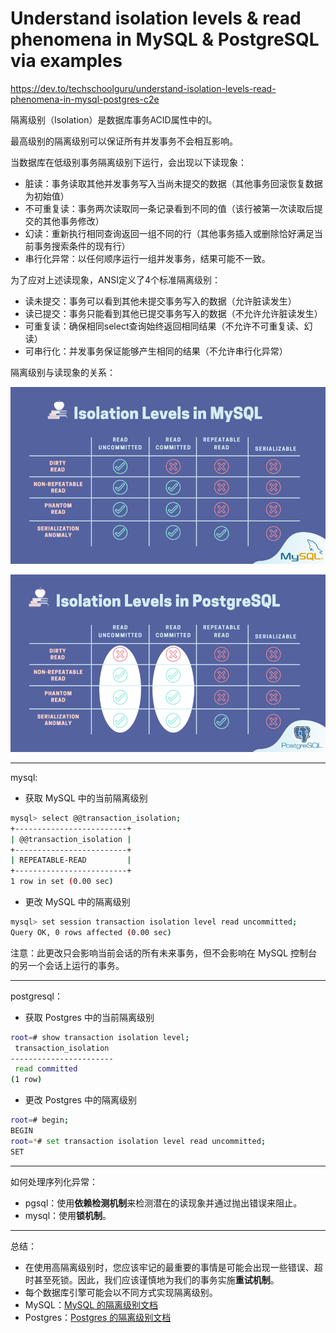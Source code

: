 # Understand isolation levels & read phenomena in MySQL & PostgreSQL via examples

https://dev.to/techschoolguru/understand-isolation-levels-read-phenomena-in-mysql-postgres-c2e

隔离级别（Isolation）是数据库事务ACID属性中的I。

最高级别的隔离级别可以保证所有并发事务不会相互影响。

当数据库在低级别事务隔离级别下运行，会出现以下读现象：

- 脏读：事务读取其他并发事务写入当尚未提交的数据（其他事务回滚恢复数据为初始值）
- 不可重复读：事务两次读取同一条记录看到不同的值（该行被第一次读取后提交的其他事务修改）
- 幻读：重新执行相同查询返回一组不同的行（其他事务插入或删除恰好满足当前事务搜索条件的现有行）
- 串行化异常：以任何顺序运行一组并发事务，结果可能不一致。

为了应对上述读现象，ANSI定义了4个标准隔离级别：

- 读未提交：事务可以看到其他未提交事务写入的数据（允许脏读发生）
- 读已提交：事务只能看到其他已提交事务写入的数据（不允许允许脏读发生）
- 可重复读：确保相同select查询始终返回相同结果（不允许不可重复读、幻读）
- 可串行化：并发事务保证能够产生相同的结果（不允许串行化异常）

隔离级别与读现象的关系：

![mysql隔离级别.png](mysql_isolation_level.png)

![pg隔离级别.png](pgsql_isolation_level.png)

---

mysql:

- 获取 MySQL 中的当前隔离级别

```bash
mysql> select @@transaction_isolation;
+-------------------------+
| @@transaction_isolation |
+-------------------------+
| REPEATABLE-READ         |
+-------------------------+
1 row in set (0.00 sec)
```

- 更改 MySQL 中的隔离级别

```bash
mysql> set session transaction isolation level read uncommitted;
Query OK, 0 rows affected (0.00 sec)
```

注意：此更改只会影响当前会话的所有未来事务，但不会影响在 MySQL 控制台的另一个会话上运行的事务。

---

postgresql：

- 获取 Postgres 中的当前隔离级别

```bash
root=# show transaction isolation level;
 transaction_isolation 
-----------------------
 read committed
(1 row)
```

- 更改 Postgres 中的隔离级别

```bash
root=# begin;
BEGIN
root=*# set transaction isolation level read uncommitted;
SET
```

---

如何处理序列化异常：

- pgsql：使用**依赖检测机制**来检测潜在的读现象并通过抛出错误来阻止。
- mysql：使用**锁机制**。

---

总结：

- 在使用高隔离级别时，您应该牢记的最重要的事情是可能会出现一些错误、超时甚至死锁。因此，我们应该谨慎地为我们的事务实施**重试机制**。
- 每个数据库引擎可能会以不同方式实现隔离级别。
- MySQL：[MySQL 的隔离级别文档 ](https://dev.mysql.com/doc/refman/8.0/en/innodb-transaction-isolation-levels.html)
- Postgres：[Postgres 的隔离级别文档](https://www.postgresql.org/docs/current/transaction-iso.html)